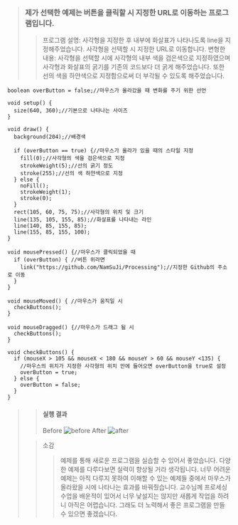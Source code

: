 > ### 제가 선택한 예제는 버튼을 클릭할 시  지정한 URL로 이동하는 프로그램입니다.  
>
>> 프로그램 설명: 사각형을 지정한 후 내부에 화살표가 나타나도록 line을 지정해주었습니다. 사각형을 선택할 시 지정한 URL로 이동합니다.
>> 변형한 내용: 사각형을 선택할 시에 사각형의 내부 색을 검은색으로 지정하였으며 사각형과 화살표의 굵기를 기존의 코드보다 더 굵게 해주었습니다. 또한 선의 색을 하얀색으로 지정함으로써 더 부각될 수 있도록 해주었습니다.
>
>
```
boolean overButton = false;//마우스가 올라갔을 때 변화를 주기 위한 선언

void setup() {
  size(640, 360);//기본으로 나타나는 사이즈
}

void draw() {
  background(204);//배경색

  if (overButton == true) {//마우스가 올라가 있을 때의 스타일 지정
    fill(0);//사각형의 색을 검은색으로 지정
    strokeWeight(5);//선의 굵기 정도
    stroke(255);//선의 색 하얀색으로 지정
  } else {
    noFill();
    strokeWeight(1);
    stroke(0);
  }
  rect(105, 60, 75, 75);//사각형의 위치 및 크기
  line(135, 105, 155, 85);//화살표를 나타내는 라인
  line(140, 85, 155, 85);
  line(155, 85, 155, 100);
}

void mousePressed() {//마우스가 클릭되었을 때
  if (overButton) { //버튼 위라면
    link("https://github.com/NamSuJi/Processing");//지정한 Github의 주소로 이동
  }
}

void mouseMoved() { //마우스가 움직일 시
  checkButtons(); 
}
  
void mouseDragged() {//마우스가 드래그 될 시
  checkButtons(); 
}

void checkButtons() {
  if (mouseX > 105 && mouseX < 180 && mouseY > 60 && mouseY <135) {
    //마우스의 위치가 지정한 사각형의 위치 안에 들어오면 overButton을 true로 설정
    overButton = true;   
  } else {
    overButton = false;
  }
}
```
>> #### 실행 결과
>> Before
>> ![before](https://user-images.githubusercontent.com/52815908/78014111-6c693b80-7382-11ea-8a08-d9b9c9df9260.JPG)
>> After
>> ![after](https://user-images.githubusercontent.com/52815908/78014108-6b380e80-7382-11ea-8b44-79002f3b8c8b.JPG)
>
>> 소감
>>>예제를 통해 새로운 프로그램을 실습할 수 있어서 좋았습니다. 다양한 예제를 다루다보면 실력이 향상될 거라 생각됩니다. 너무 어려운 예제는 아직 다루지 못하여 이해할 수 있는 예제들 중에서 마우스가 올라왔을 시에 나타나는 효과를 바꿔줬습니다. 교수님께 프로세싱 수업을 배운적이 있어서 너무 낯설지는 않지만 새롭게 작업을 하려니 아직은 어렵습니다. 그래도 더 노력해서 좋은 프로그램을 만들 수 있으면 좋겠습니다.
